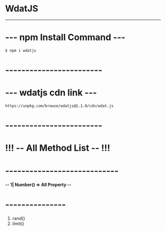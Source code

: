 # WdatJS 
---------------
# --- npm Install Command ---
`$ npm i wdatjs`
# ------------------------
# --- wdatjs cdn link ---
`https://unpkg.com/browse/wdatjs@1.1.0/cdn/wdat.js`
# ------------------------
# !!! -- All Method List -- !!!
# ----------------------------
#### -- 1| Number() => All Property --
# ---------------
1. rand()
2. limit()

                